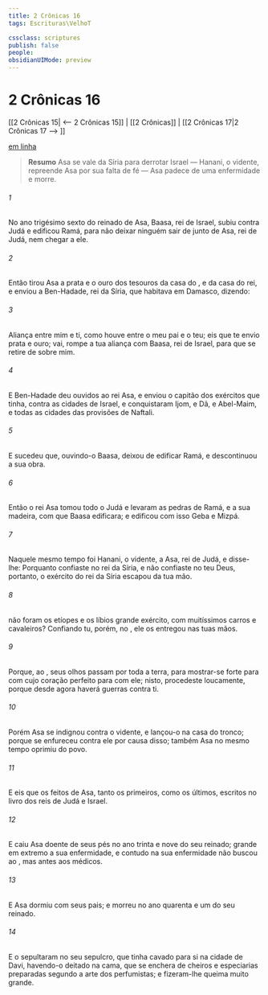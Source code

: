 ```yaml
---
title: 2 Crônicas 16
tags: Escrituras\VelhoT

cssclass: scriptures
publish: false
people:
obsidianUIMode: preview
---
```


# 2 Crônicas 16
[[2 Crônicas 15| <-- 2 Crônicas 15]] | [[2 Crônicas]] | [[2 Crônicas 17|2 Crônicas 17 --> ]]

[em linha](https://churchofjesuschrist.org/study/scriptures/ot/2-chr/16?lang=por)

> __Resumo__
Asa se vale da Síria para derrotar Israel — Hanani, o vidente, repreende Asa por sua falta de fé — Asa padece de uma enfermidade e morre.

###### 1 
No ano trigésimo sexto do reinado de Asa, Baasa, rei de Israel, subiu contra Judá e edificou Ramá, para não deixar ninguém sair de junto de Asa, rei de Judá, nem chegar a ele.

###### 2 
Então tirou Asa a prata e o ouro dos tesouros da casa do , e da casa do rei, e enviou a Ben-Hadade, rei da Síria, que habitava em Damasco, dizendo:

###### 3 
Aliança  entre mim e ti, como houve entre o meu pai e o teu; eis que te envio prata e ouro; vai,  rompe a tua aliança com Baasa, rei de Israel, para que se retire de sobre mim.

###### 4 
E Ben-Hadade deu ouvidos ao rei Asa, e enviou o capitão dos exércitos que tinha, contra as cidades de Israel, e conquistaram Ijom, e Dã, e Abel-Maim, e todas as cidades das provisões de Naftali.

###### 5 
E sucedeu que, ouvindo-o Baasa, deixou de edificar Ramá, e descontinuou a sua obra.

###### 6 
Então o rei Asa tomou todo o Judá e levaram as pedras de Ramá, e a sua madeira, com que Baasa edificara; e edificou com isso Geba e Mizpá.

###### 7 
Naquele mesmo tempo foi Hanani, o vidente, a Asa, rei de Judá, e disse-lhe: Porquanto confiaste no rei da Síria, e não confiaste no  teu Deus, portanto, o exército do rei da Síria escapou da tua mão.

###### 8 
 não foram os etíopes e os líbios  grande exército, com muitíssimos carros e cavaleiros? Confiando tu, porém, no , ele os entregou nas tuas mãos.

###### 9 
Porque,  ao , seus olhos passam por toda a terra, para mostrar-se forte para com  cujo coração  perfeito para com ele; nisto,  procedeste loucamente, porque desde agora haverá guerras contra ti.

###### 10 
Porém Asa se indignou contra o vidente, e lançou-o na casa do tronco; porque se enfureceu contra ele por causa disso; também Asa no mesmo tempo oprimiu  do povo.

###### 11 
E eis que os feitos de Asa, tanto os primeiros, como os últimos,  escritos no livro dos reis de Judá e Israel.

###### 12 
E caiu Asa doente de seus pés no ano trinta e nove do seu reinado; grande em extremo  a sua enfermidade, e contudo na sua enfermidade não buscou ao , mas antes aos médicos.

###### 13 
E Asa dormiu com seus pais; e morreu no ano quarenta e um do seu reinado.

###### 14 
E o sepultaram no seu sepulcro, que tinha cavado para si na cidade de Davi, havendo-o deitado na cama, que se enchera de cheiros e especiarias preparadas segundo a arte dos perfumistas; e fizeram-lhe queima muito grande.

